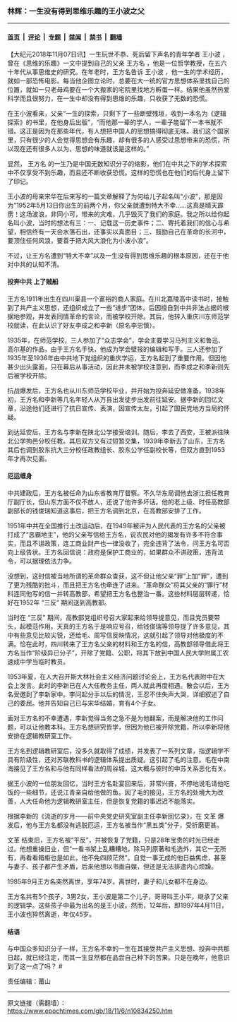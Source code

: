 ### 林辉：一生没有得到思维乐趣的王小波之父

---

#### [首页](../../../..?n10834250) &nbsp;|&nbsp; [评论](../../../../../epoch-comment?n10834250) &nbsp;|&nbsp; [专题](../../../../../epoch-special?n10834250) &nbsp;|&nbsp; [禁闻](../../../../../epoch-news?n10834250) &nbsp;|&nbsp; [禁书](../../../../../books?n10834250) &nbsp;|&nbsp; [翻墙](https://github.com/gfw-breaker/nogfw/blob/master/README.md?n10834250)


<div class="post_content" id="artbody" itemprop="articleBody">
 <!-- article content begin -->
 <p>
  【大纪元2018年11月07日讯】一生玩世不恭、死后留下声名的青年学者
  <ok href="https://www.epochtimes.com/gb/tag/%E7%8E%8B%E5%B0%8F%E6%B3%A2.html">
   王小波
  </ok>
  ，曾在《思维的乐趣》一文中提到自己的父亲
  <ok href="https://www.epochtimes.com/gb/tag/%E7%8E%8B%E6%96%B9%E5%90%8D.html">
   王方名
  </ok>
  ，他是一位哲学教授，在五六十年代从事思维史的研究。在年老时，王方名告诉
  <ok href="https://www.epochtimes.com/gb/tag/%E7%8E%8B%E5%B0%8F%E6%B3%A2.html">
   王小波
  </ok>
  ，他一生的学术经历，就如一部恐怖电影。每当他企图立论时，总要在大一统的官方思想体系里找自己的位置，就如一只老母鸡要在一个大搬家的宅院里找地方孵蛋一样。结果他虽然热爱科学而且很努力，在一生中却没有得到思维的乐趣，只收获了无数的恐慌。
 </p>
 <p>
  在王小波看来，父亲“一生的探索，只剩下了一些断壁残垣，收到一本名为《逻辑探索》的书里，在他身后出版”，“而他那一辈的学人，一辈子能留下一本书就不错。这正是因为在那些年代，有人想把中国人的思想搞得彻底无味。我们这个国家里，只有很少的人会觉得思想会有乐趣，却有很多的人感受过思想带来的恐慌，所以现在还有很多人以为，思想的味道就该是这样的。”
 </p>
 <p>
  显然，
  <ok href="https://www.epochtimes.com/gb/tag/%E7%8E%8B%E6%96%B9%E5%90%8D.html">
   王方名
  </ok>
  的一生乃是中国无数知识分子的缩影，他们在中共之下的学术探索中不仅享受不到乐趣，而且还不断收获恐慌。这样的恐慌也在他们的后代身上留下了印记。
 </p>
 <p>
  王小波的母亲宋华在后来写的一篇文章解释了为何给儿子起名叫“小波”，那是因为“1952年5月13日你出生的前两个月，你父亲就遭到特大不幸……这真是晴天霹雳！这场波浪，非同小可，带来的灾难，几乎毁灭了我们的家庭。我之所以给你起名叫小波，当时的想法有三：一、记载这一历史事件；二、寄托着我们的信心与希望，相信终有一天会水落石出，还事实以真面目；三、鼓励自己在革命的长河中，要顶住任何风浪，要善于把大风大浪化为小波小浪”。
 </p>
 <p>
  不过，让王方名遭到“特大不幸”以及一生没有得到思维乐趣的根本原因，还在于他对中共的认知不清。
 </p>
 <h4>
  <strong>
   投奔中共 上了贼船
  </strong>
 </h4>
 <p>
  王方名1911年出生在四川渠县一个富裕的商人家庭。在川北嘉陵高中读书时，接触到了共产主义思想，还组织成立了一些“进步”团体，后因擅自到中共非法占据的根据地参观，并发表同情革命的言论，而被学校开除。其后，他转入重庆川东师范学校就读，在此认识了好友李成之和李新（原名李忠慎）。
 </p>
 <p>
  1935年，在师范学校，三人参加了“众志学会”，学会主要学习马列主义和鲁迅、高尔基的作品，由于王方名手快，他成为学会壁报的编辑和写手。三人还参加了1935年至1936年由中共地下党组织的重庆学运，王方名起到了重要作用。但因他甚少出头露面，只在幕后从事活动，因此并未被学校注意到，而李成之和李新则先后被学校开除。
 </p>
 <p>
  抗战爆发后，王方名也从川东师范学校毕业，并开始为投奔延安做准备。1938年初，王方名和李新等几名年轻人从万县出发徒步出发前往延安。据李新的回忆文章，沿途他们还进行了抗日宣传、表演，因宣传太左，引起了国民党地方当局的怀疑。
 </p>
 <p>
  到达延安后，王方名与李新在陕北公学接受培训。随后，李去了西安，王被派往陕北公学拘邑分校任教。其后双方又有过短暂交集，1939年李新去了山东，王方名其后也调到胶东抗大三分校任政教组长、胶东公学任副校长等，但双方直到1953年才再次见面。
 </p>
 <h4>
  <strong>
   厄运缠身
  </strong>
 </h4>
 <p>
  中共建政后，王方名被任命为山东省教育厅督察。不久华东局调他去浙江担任教育厅副厅长，但山东方面不仅不放人，还说了他许多坏话。他的老上级、时任高教部副部长的钱俊瑞知道这事后，把王方名调到北京，在高教部安排了工作。
 </p>
 <p>
  1951年中共在全国推行土改运动后，在1949年被评为人民代表的王方名的父亲被打成了“恶霸地主”，他的父亲写信给王方名，说农民对他的揭发有许多不符合事实，而且不讲政策，连工商业财产也一律没收了，完全违背了法令，问王方名可否向上级告状。王方名回信说：政府是保护工商业的，如果群众不讲政策，违背法令，可以据理依法力争。
 </p>
 <p>
  没想到，这封信被当地所谓的革命群众查获，这不但让他父亲“罪”上加“罪”，遭到了更为残酷的批斗，而且把王方名也牵连了进来。“革命群众”将其父亲的“罪行”材料连同他写的信一并转高教部，希望把王方名也整治一番。这些材料层层转递，恰好在1952年
  <ok href="https://www.epochtimes.com/gb/tag/%E2%80%9C%E4%B8%89%E5%8F%8D%E2%80%9D.html">
   “三反”
  </ok>
  期间送到高教部。
 </p>
 <p>
  当时在
  <ok href="https://www.epochtimes.com/gb/tag/%E2%80%9C%E4%B8%89%E5%8F%8D%E2%80%9D.html">
   “三反”
  </ok>
  期间，高教部党组织号召大家起来给领导提意见，而且党员要带头，起模范作用。天真的王方名于是响应号召，给钱俊瑞等领导提了许多意见，其中有些意见比较尖锐，还给毛、周写信反映情况，这就引起了领导对他极度的不满。恰在此时，四川转来了王方名父亲的材料和王方名的信，高教部领导借此将王方名当作“阶级异已分子”，开除了党籍、公职，将其下放到中国人民大学附属工农速成中学当临时教员。
 </p>
 <p>
  1953年夏，在人大召开斯大林社会主义经济问题讨论会上，王方名代表附中在大会上发言。此时的李新已在人大任教务主任，两人就此再度相遇。散会以后，王方名受邀到了李新家中。李问起分手以后的情况，王忍不住失声大哭，详细叙述了自己的委屈。他并告知自己已与宋华结婚，育有4个子女。
 </p>
 <p>
  面对王方名的不幸遭遇，李新觉得当务之急不是为他翻案，而是解决他的工作问题，可以让他教本科。王方名想研究哲学，但因为他已被开除党籍，所以李新将他安排在逻辑教研室工作。
 </p>
 <p>
  王方名到逻辑教研室后，没多久就取得了成绩，并发表了一系列文章，指逻辑学不具有阶级性，还对苏联教科书的逻辑体系提出质疑。这引起了毛的注意。毛在中南海接见了王方名和与他有同样看法的周谷城，这大概与彼时的中苏关系恶化有关。
 </p>
 <p>
  据王小波的一位朋友回忆，当时王方名赴宴回来后，非常兴奋，不停地说毛请他吃饭的一些细节，还说江青亲自给他做的鱼。因了毛的接见，王方名的处境大为改善，人大任命他为逻辑教研室主任，但是恢复党籍的事迟迟不能落实。
 </p>
 <p>
  根据李新的《流逝的岁月——前中央党史研究室副主任李新回忆录》，在
  <ok href="https://www.epochtimes.com/gb/tag/%E6%96%87%E9%9D%A9.html">
   文革
  </ok>
  爆发后，他与王方名都没有逃脱厄运，王方名被当作“黑五类”分子，受折磨更甚。
 </p>
 <p>
  <ok href="https://www.epochtimes.com/gb/tag/%E6%96%87%E9%9D%A9.html">
   文革
  </ok>
  结束后，王方名被“平反”，并被恢复了党籍，只是28年宝贵的时光已经走过。他想重操旧业，但“一看书架上乱糟糟地，除马列原著和毛选外，其它一无所有，再看看箱柜也是如此，他不免四顾茫然”。自觉一事无成的他日益焦虑，甚至与妻子、孩子都产生矛盾，后来他想以书画自娱，但还是无法排遣内心烦躁。
 </p>
 <p>
  1985年9月王方名突然离世，享年74岁。离世时，妻子和儿女都不在身边。
 </p>
 <p>
  王方名共有5个孩子，3男2女，王小波是第二个儿子，哥哥叫王小平，继承了父亲的逻辑学。这些孩子中最为出名的是王小波。然而，12年后，即1997年4月11日，王小波也猝然离逝，年仅45岁。
 </p>
 <h4>
  <strong>
   结语
  </strong>
 </h4>
 <p>
  <strong>
  </strong>
  与中国众多知识分子一样，王方名不幸的一生在其接受共产主义思想、投奔中共那日起，就已经注定，而其一生显然都在品尝自己种下的苦果。只是在晚年，他意识到了这一点了吗？ #
 </p>
 <p>
  责任编辑：莆山
 </p>
 <p>
 </p>
 <!-- article content end -->
 <div id="below_article_ad">
 </div>
</div>


---

原文链接（需翻墙）：https://www.epochtimes.com/gb/18/11/6/n10834250.htm